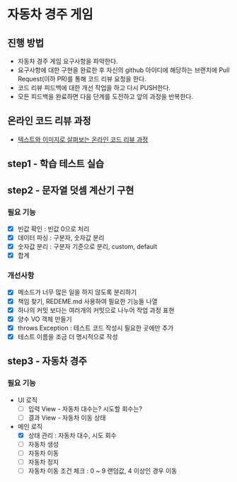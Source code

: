 # 자동차 경주 게임
## 진행 방법
* 자동차 경주 게임 요구사항을 파악한다.
* 요구사항에 대한 구현을 완료한 후 자신의 github 아이디에 해당하는 브랜치에 Pull Request(이하 PR)를 통해 코드 리뷰 요청을 한다.
* 코드 리뷰 피드백에 대한 개선 작업을 하고 다시 PUSH한다.
* 모든 피드백을 완료하면 다음 단계를 도전하고 앞의 과정을 반복한다.

## 온라인 코드 리뷰 과정
* [텍스트와 이미지로 살펴보는 온라인 코드 리뷰 과정](https://github.com/next-step/nextstep-docs/tree/master/codereview)


## step1 - 학습 테스트 실습

## step2 - 문자열 덧셈 계산기 구현

### 필요 기능
  - [x] 빈값 확인 : 빈값 0으로 처리
  - [x] 데이터 파싱 : 구분자, 숫자값 분리
  - [x] 숫자값 분리 : 구분자 기준으로 분리, custom, default
  - [x] 합계

### 개선사항
- [x] 메소드가 너무 많은 일을 하지 않도록 분리하기
- [x] 책임 찾기, REDEME.md 사용하여 필요한 기능들 나열
- [x] 하나의 커밋 보다는 여러개의 커밋으로 나누어 작업 과정 표현
- [x] 양수 VO 객체 만들기
- [x] throws Exception : 테스트 코드 작성시 필요한 곳에만 추가
- [x] 테스트 이름을 조금 더 명시적으로 작성

## step3 - 자동차 경주

### 필요 기능
- UI 로직
  - [ ] 입력 View - 자동차 대수는? 시도할 회수는?
  - [ ] 결과 View - 자동차 이동 상태
- 메인 로직
  - [x] 상태 관리 :  자동차 대수, 시도 회수
  - [ ] 자동차 생성
  - [ ] 자동차 이동
  - [ ] 자동차 정지
  - [ ] 자동차 이동 조건 체크 : 0 ~ 9 랜덤값, 4 이상인 경우 이동